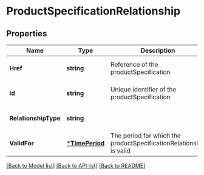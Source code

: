 # ProductSpecificationRelationship

## Properties
Name | Type | Description | Notes
------------ | ------------- | ------------- | -------------
**Href** | **string** | Reference of the productSpecification | [optional] [default to null]
**Id** | **string** | Unique identifier of the productSpecification | [optional] [default to null]
**RelationshipType** | **string** |  | [optional] [default to null]
**ValidFor** | [***TimePeriod**](TimePeriod.md) | The period for which the productSpecificationRelationship is valid | [optional] [default to null]

[[Back to Model list]](../README.md#documentation-for-models) [[Back to API list]](../README.md#documentation-for-api-endpoints) [[Back to README]](../README.md)


